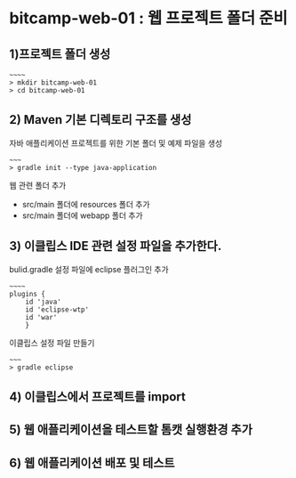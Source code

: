 # bitcamp-web-01 : 웹 프로젝트 폴더 준비

## 1)프로젝트 폴더 생성

```
~~~~
> mkdir bitcamp-web-01
> cd bitcamp-web-01
```

## 2) Maven 기본 디렉토리 구조를 생성

자바 애플리케이션 프로젝트를 위한 기본 폴더 및 예제 파일을 생성
```
~~~
> gradle init --type java-application
```

웹 관련 폴더 추가
- src/main 폴더에 resources 폴더 추가
- src/main 폴더에 webapp 폴더 추가

## 3) 이클립스 IDE 관련 설정 파일을 추가한다.
bulid.gradle 설정 파일에 eclipse 플러그인 추가
```
~~~~
plugins {
    id 'java'
    id 'eclipse-wtp'
    id 'war'
    }
```
이클립스 설정 파일 만들기
```
~~~
> gradle eclipse
```

## 4) 이클립스에서 프로젝트를 import

## 5) 웹 애플리케이션을 테스트할 톰캣 실행환경 추가

## 6) 웹 애플리케이션 배포 및 테스트
